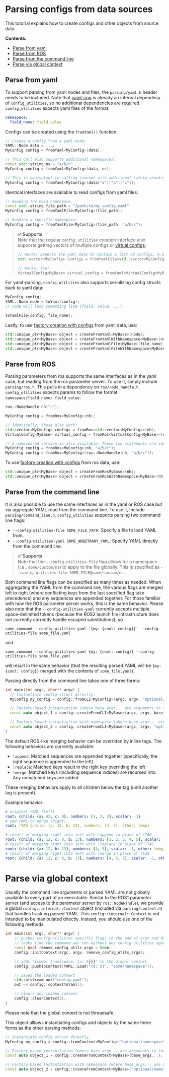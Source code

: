 # Parsing configs from data sources
This tutorial explains how to create configs and other objects from source data.

**Contents:**
- [Parse from yaml](#parse-from-yaml)
- [Parse from ROS](#parse-from-ros)
- [Parse from the command line](#parse-from-the-command-line)
- [Parse via global context](#parse-via-global-context)

## Parse from yaml

To support parsing from yaml nodes and files, the `parsing/yaml.h` header needs to be included. Note that [yaml-cpp](https://github.com/jbeder/yaml-cpp) is already an internal dependecy of `config_utilities`, so no additional dependencies are required. `config_utilities` expects yaml files of the format:
```yaml
namespace:
  field_name: field_value
```

Configs can be created using the `fromYaml()` function:
```c++
// Create a config from a yaml-node:
YAML::Node data = ...;
MyConfig config = fromYaml<MyConfig>(data);

// This call also supports additional namespaces:
const std::string ns = "a/b/c"
MyConfig config = fromYaml<MyConfig>(data, ns);

// This is equivalent to calling (except with additional safety checking):
MyConfig config = fromYaml<MyConfig>(data["a"]["b"]["c"]);
```

Identical interfaces are available to read configs from yaml files:
```c++
// Reading the main namespace.
const std::string file_path = "/path/to/my_config.yaml"
MyConfig config = fromYamlFile<MyConfig>(file_path);

// Reading a specific namespace:
MyConfig config = fromYamlFile<MyConfig>(file_path, "a/b/c");
```

> **✅ Supports**<br>
> Note that the regular `config_utilities` creation interface also supports getting vectors of multiple configs or [virtual configs](Factories.md#delayed-object-creation-with-virtual-configs):
> ```c++
> // Works! Expects the yaml data to contain a list of configs, e.g. [{config1 params}, {config2 params}, ...].
> std::vector<MyConfig> configs = fromYamlFile<std::vector<MyConfig>>(file_path, ns);
>
> // Works, too!
> VirtualConfig<MyBase> virtual_config = fromYaml<VirtualConfig<MyBase>>(file_path, ns);
> ```

For yaml-parsing, `config_utilities` also supports serializing config structs back to yaml data:
```c++
MyConfig config;
YAML::Node node = toYaml(config);
// node will look something like {field: value, ...}

toYamlFile(config, file_name);
```

Lastly, to use [factory creation with configs](Factories.md#creating-objects-with-individual-configs) from yaml data, use:
```c++
std::unique_ptr<MyBase> object = createFromYaml<MyBase>(node);
std::unique_ptr<MyBase> object = createFromYamlWithNamespace<MyBase>(node, ns);
std::unique_ptr<MyBase> object = createFromYamlFile<MyBase>(file_name);
std::unique_ptr<MyBase> object = createFromYamlFileWithNamespace<MyBase>(file_name, ns);
```

## Parse from ROS

Parsing parameters from ros supports the same interfaces as in the yaml case, but reading from the ros parameter server. To use it, simply include `parsing/ros.h`. This pulls in a dependency on `ros/node_handle.h`. `config_utilities` expects params to follow the format `namespace/field_name: field_value`:

```c++
ros::NodeHandle nh("~");

MyConfig config = fromRos<MyConfig>(nh);

// Identically, these also work:
std::vector<MyConfig> configs = fromRos<std::vector<MyConfig>>(nh);
VirtualConfig<MyBase> virtual_config = fromRos<VirtualConfig<MyBase>>(nh);

// A namespaced version is also available. These two statements are identical:
MyConfig config = fromRos<MyConfig>(nh, "a/b/c");
MyConfig config = fromRos<MyConfig>(ros::NodeHandle(nh, "a/b/c"));
```

To use [factory creation with configs](Factories.md#creating-objects-with-individual-configs) from ros data, use:

```c++
std::unique_ptr<MyBase> object = createFromRosMyBase>(nh);
std::unique_ptr<MyBase> object = createFromRosWithNamespace<MyBase>(nh, ns);
```

## Parse from the command line

It is also possible to use the same interfaces as in the yaml or ROS case but via aggregate YAML read from the command line. To use it, include `parsing/command_line.h`.
`config_utilities` supports parsing two command line flags:
  - `--config-utilities-file SOME_FILE_PATH`: Specify a file to load YAML from.
  - `--config-utilities-yaml SOME_ARBITRARY_YAML`: Specify YAML directly from the command line.

> **✅ Supports**<br>
> Note that the `--config-utilities-file` flag allows for a namespace (i.e., `some/custom/ns`) to apply to the file globally. This is specified as `--config-utilities-file SOME_FILE@some/custom/ns`.

Both command line flags can be specified as many times as needed.
When aggregating the YAML from the command line, the various flags are merged left to right (where conflicting keys from the last specified flag take precedence) and any sequences are appended together.
For those familiar with how the ROS parameter server works, this is the same behavior.
Please also note that the `--config-utilities-yaml` currently accepts multiple space-delimited tokens (because the ROS2 launch file infrastructure does not currently correctly handle escaped substitutions), so
```
some_command --config-utilities-yaml '{my: {cool: config}}' --config-utilities-file some_file.yaml
```
and
```
some_command --config-utilities-yaml {my: {cool: config}} --config-utilities-file some_file.yaml
```
will result in the same behavior (that the resulting parsed YAML will be `{my: {cool: config}}` merged with the contents of `some_file.yaml`).

Parsing directly from the command line takes one of three forms:
```c++
int main(int argc, char** argv) {
  // Instantiate config struct directly.
  MyConfig my_config = config::fromCLI<MyConfig>(argc, argv, "optional/namespace");

  // Factory-based instantiation (where base_args... are arguments to the object constructor)
  const auto object_1 = config::createFromCLI<MyBase>(argc, argv, base_args...);

  // Factory-based instantiation with namespace (where base_args... are arguments to the object constructor)
  const auto object_2 = config::createFromCLI<MyBase>(argc, argv, "optional/namespace", base_args...);
}
```

The default ROS-like merging behavior can be overriden by inline tags. The following behaviors are currently available:
  - `!append`: Matched sequences are appended together (specifically, the right sequence is appended to the left)
  - `!replace`: Matched keys result in the right key overriding the left
  - `!merge`: Matched keys (including sequence indices) are recursed into. Any unmatched keys are added

These merging behaviors apply to all children below the tag (until another tag is present).

Example behavior:
```yaml
# original YAML (left)
root: {child: {a: 42, c: 0}, numbers: [1, 2, 3], scalar: -1}
# new YAML to merge (right)
root: !TAG {child: {a: 12, b: 13}, numbers: [4, 5], other: temp}

# result of merging right into left with !append in place of !TAG
root: {child: {a: 12, c: 0, b: 13}, numbers: [1, 2, 3, 4, 5], scalar: -1, other: temp}
# result of merging right into left with !replace in place of !TAG
root: {child: {a: 12, b: 13}, numbers: [4, 5], scalar: -1, other: temp}
# result of merging right into left with !merge in place of !TAG
root: {child: {a: 12, c: 0, b: 13}, numbers: [4, 5, 3], scalar: -1, other: temp}
```

# Parse via global context

Usually the command line arguments or parsed YAML are not globally available to every part of an executable.
Similar to the ROS1 parameter server (and access to the parameter server by `ros::NodeHandle`), we provide a global `config::internal::Context` object (included via `parsing/context.h`) that handles tracking parsed YAML.
This `config::internal::Context` is not intended to be manipulated directly.
Instead, you should use one of the following methods:
```cpp
int main(int argc, char** argv) {
    // pushes config-utilities specific flags to the end of argv and decrements argc so that it
    // looks like the command was run without any config-utilities specific flags
    const bool remove_config_utils_args = true;
    config::initContext(argc, argv, remove_config_utils_args);

    // adds "{some: {namespace: {a: 5}}}" to the global context
    config::pushToContext(YAML::Load("{a: 5}", "some/namespace"));

    // saves the loaded context
    std::ofstream out("config.yaml");
    out << config::contextToYaml();

    // clears any loaded context
    config::clearContext();
}
```
Please note that the global context is not threadsafe.

This object alllows instantiating configs and objects by the same three forms as the other parsing methods:
```c++
// Instantiate config struct directly.
MyConfig my_config = config::fromContext<MyConfig>("optional/namespace");

// Factory-based instantiation (where base_args... are arguments to the object constructor)
const auto object_1 = config::createFromContext<MyBase>(base_args...);

// Factory-based instantiation with namespace (where base_args... are arguments to the object constructor)
const auto object_2 = config::createFromContext<MyBase>("optional/namespace", base_args...);
```
